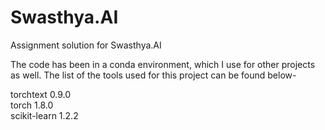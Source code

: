 # Swasthya.AI
Assignment solution for Swasthya.AI


The code has been in a conda environment, which I use for other projects as well. The list of the tools used for this project can be found below-

torchtext                 0.9.0        
torch                     1.8.0                    
scikit-learn              1.2.2
